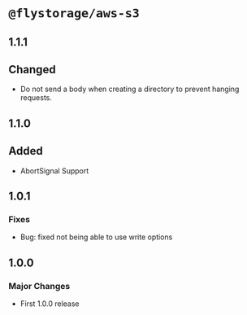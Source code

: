 # `@flystorage/aws-s3`

## 1.1.1

## Changed

- Do not send a body when creating a directory to prevent hanging requests.

## 1.1.0

## Added

- AbortSignal Support

## 1.0.1

### Fixes

- Bug: fixed not being able to use write options

## 1.0.0

### Major Changes

- First 1.0.0 release